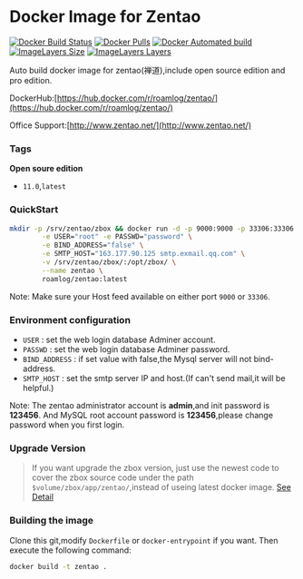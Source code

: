 # Docker Image for Zentao
[![Docker Build Status](https://img.shields.io/docker/build/roamlog/zentao.svg)](https://hub.docker.com/r/roamlog/zentao/)
[![Docker Pulls](https://img.shields.io/docker/pulls/idoop/zentao.svg)](https://hub.docker.com/r/roamlog/zentao/)
[![Docker Automated build](https://img.shields.io/docker/automated/idoop/zentao.svg)](https://hub.docker.com/r/roamlog/zentao/)
[![ImageLayers Size](https://img.shields.io/imagelayers/image-size/roamlog/zentao/latest.svg)](https://hub.docker.com/r/roamlog/zentao/)
[![ImageLayers Layers](https://img.shields.io/imagelayers/layers/roamlog/zentao/latest.svg)](https://hub.docker.com/r/roamlog/zentao/)

Auto build docker image for zentao(禅道),include open source edition and pro edition.

DockerHub:[https://hub.docker.com/r/roamlog/zentao/](https://hub.docker.com/r/roamlog/zentao/)

Office Support:[http://www.zentao.net/](http://www.zentao.net/)
### Tags

**Open soure edition**

- `11.0`,`latest`

### QuickStart

``` bash
mkdir -p /srv/zentao/zbox && docker run -d -p 9000:9000 -p 33306:33306 \
        -e USER="root" -e PASSWD="password" \
        -e BIND_ADDRESS="false" \
        -e SMTP_HOST="163.177.90.125 smtp.exmail.qq.com" \
        -v /srv/zentao/zbox/:/opt/zbox/ \
        --name zentao \
        roamlog/zentao:latest
```

Note: Make sure your Host feed available on either port `9000` or `33306`.

### Environment configuration

* `USER` : set the web login database Adminer account.
* `PASSWD` : set the web login database Adminer password. 
* `BIND_ADDRESS` : if set value with false,the Mysql server will not bind-address.
* `SMTP_HOST` : set the smtp server IP and host.(If can't send mail,it will be helpful.)

Note: The zentao administrator account is **admin**,and init password is **123456**.
      And MySQL root account password is **123456**,please change password when you first login.

### Upgrade Version

> If you want upgrade the zbox version, just use the newest code to cover the zbox source code under the path `$volume/zbox/app/zentao/`,instead of useing latest docker image.
> [See Detail](https://www.zentao.net/book/zentaopmshelp/67.html)

### Building the image

Clone this git,modify `Dockerfile` or `docker-entrypoint` if you want.
Then execute the following command:

```bash
docker build -t zentao .
```
